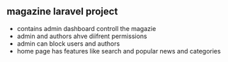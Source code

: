 
## magazine laravel project


- contains admin dashboard controll the magazie
- admin and authors ahve diifrent permissions
- admin can block users and authors 
- home page has features like search and popular news and categories
